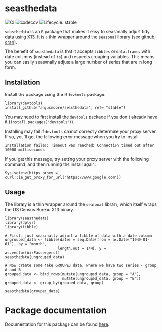 # seasthedata

 <!-- badges: start -->
 [![CI](https://github.com/angusmoore/seasthedata/actions/workflows/CI.yml/badge.svg)](https://github.com/angusmoore/seasthedata/actions/workflows/CI.yml)
[![codecov](https://codecov.io/gh/angusmoore/seasthedata/branch/main/graph/badge.svg?token=KGtvZcW48b)](https://codecov.io/gh/angusmoore/seasthedata)
[![Lifecycle: stable](https://img.shields.io/badge/lifecycle-stable-brightgreen.svg)](https://lifecycle.r-lib.org/articles/stages.html#stable)
<!-- badges: end -->

`seasthedata` is an `R` package that makes it easy to seasonally adjust tidy data using X13. It is a thin wrapper around the `seasonal` library (see [github](https://github.com/christophsax/seasonal); [cran](https://cran.r-project.org/package=seasonal)).

The benefit of `seasthedata` is that it accepts `tibbles` or `data.frames` with date columns (instead of `ts`) and respects grouping variables. This means you can easily seasonally adjust a large number of series that are in long form.

## Installation

Install the package using the R `devtools` package:
  ```
library(devtools)
install_github("angusmoore/seasthedata", ref= "stable")
```

You may need to first install the `devtools` package if you don't already have it (`install.packages("devtools")`).

Installing may fail if `devtools` cannot correctly determine your proxy server. If so, you'll get the following error message when you try to install:
```
Installation failed: Timeout was reached: Connection timed out after 10000 milliseconds
```
If you get this message, try setting your proxy server with the following command, and then running the install again:
```
Sys.setenv(https_proxy = curl::ie_get_proxy_for_url("https://www.google.com"))
```

## Usage
The library is a thin wrapper around the `seasonal` library, which itself wraps
the US Census Bureau X13 binary.

```
library(seasthedata)
library(dplyr)
library(tibble)

# First, just seasonally adjust a tibble of data with a date column
ungrouped_data <- tibble(dates = seq.Date(from = as.Date("1949-01-01"), by = "month",
                        length.out = 144), y = as.vector(AirPassengers))
seasthedata(ungrouped_data)

# Now create some fake GROUPED data, where we have two series - group A and B
grouped_data <- bind_rows(mutate(ungrouped_data, group = "A"),
                          mutate(ungrouped_data, group = "B"))
grouped_data <- group_by(grouped_data, group)

seasthedata(grouped_data)
```

# Package documentation

Documentation for this package can be found [here](https://angusmoore.github.io/seasthedata/).
